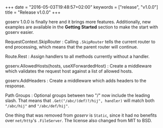 +++
date = "2016-05-03T19:48:57+02:00"
keywords = ["release", "v1.0.0"]
title = "Release v1.0.0"
+++

goserv 1.0.0 is finally here and it brings more features. Additionally, new examples are available
in the **Getting Started** section to make the start with goserv easier.

<!--more-->

RequestContext.SkipRouter
: Calling `.SkipRouter` tells the current router to end processing, which means that
the parent router will continue.

Route.Rest
: Assign handlers to all methods currently without a handler.

goserv.AllowedHosts(hosts, useXForwardedHost)
: Create a middleware which validates the request host against a list of allowed hosts.

goserv.AddHeaders
: Create a middleware which adds headers to the response.

Path Groups
: Optional groups between two "/" now include the leading slash. That means that
`.Get("/abc/(def)?/hij", handler)` will match both `"/abc/hij"` and `"/abc/def/hij"`.

One thing that was removed from *goserv* is `Static`, since it had no benefits over `net/http`'s `.FileServer`. The license also changed from MIT to BSD.
